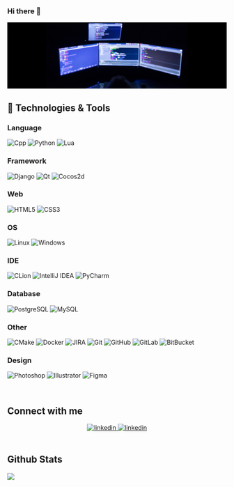### Hi there 👋

<img src="readme_header.jpg">

<!--
- 🔭 I’m currently working on ...
- 🌱 I’m currently learning ...
- 👯 I’m looking to collaborate on ...
- 🤔 I’m looking for help with ...
- 💬 Ask me about ...
- 📫 How to reach me: ...
- 😄 Pronouns: ...
- ⚡ Fun fact: ...
-->

<br/>  

## 🔧 Technologies & Tools
### Language
![Cpp](https://img.shields.io/badge/-C++-informational.svg?style=flat&logo=c%2B%2B&logoColor=white&color=4d0092)
![Python](https://img.shields.io/badge/-Python-informational.svg?style=flat&logo=python&logoColor=white&color=4d0092)
![Lua](https://img.shields.io/badge/-Lua-informational.svg?style=flat&logo=lua&logoColor=white&color=4d0092)

### Framework
![Django](https://img.shields.io/badge/Django-3.1.0-blue?style=flat&logo=django&logoColor=white&color=4d0092)
![Qt](https://img.shields.io/badge/Qt-5.10-339933?style=flat&logo=qt&logoColor=white&color=4d0092)
![Cocos2d](https://img.shields.io/badge/Cocos2d--x-4.0-informational?style=flat&logo=cocos&logoColor=white&color=4d0092)

### Web
![HTML5](https://img.shields.io/badge/-HTML5-E34F26?style=flat&logo=html5&logoColor=white)
![CSS3](https://img.shields.io/badge/-CSS3-1572B6?style=flat&logo=css3)

### OS
![Linux](https://img.shields.io/badge/Linux-OS-informational?style=flat&logo=linux&logoColor=white&color=4d0092)
![Windows](https://img.shields.io/badge/Windows-OS-informational?style=flat&logo=Windows&logoColor=white&color=4d0092)

### IDE
![CLion](https://img.shields.io/badge/-CLion-informational?style=flat&logo=JetBrains&color=4d0092)
![IntelliJ IDEA](https://img.shields.io/badge/-IntelliJ_IDEA-informational?style=flat&logo=intellij-idea&logoColor=white&color=4d0092)
![PyCharm](https://img.shields.io/badge/-PyCharm-informational?style=flat&logo=pycharm&logoColor=white&color=4d0092)

### Database
![PostgreSQL](https://img.shields.io/badge/-PostgreSQL-informational?style=flat&logo=postgresql&logoColor=white&color=326092)
![MySQL](https://img.shields.io/badge/-MySQL-informational?style=flat&logo=mysql&logoColor=white&color=E96000)

### Other
![CMake](https://img.shields.io/badge/-CMake-informational?style=flat&logo=cmake&logoColor=white&color=ff0000)
![Docker](https://img.shields.io/badge/-Docker-informational?style=flat&logo=docker&logoColor=white&color=4d0092)
![JIRA](https://img.shields.io/badge/-JIRA-0052CC?style=flat&logo=jira)
![Git](https://img.shields.io/badge/-Git-informational?style=flat&logo=git&color=4d0092)
![GitHub](https://img.shields.io/badge/-GitHub-informational?style=flat&logo=github&color=181717)
![GitLab](https://img.shields.io/badge/-GitLab-informational?style=flat&logo=gitlab&color=181717)
![BitBucket](https://img.shields.io/badge/-BitBucket-darkblue?style=flat&logo=bitbucket)

### Design
![Photoshop](https://img.shields.io/badge/-Photoshop-informational?style=flat&logo=adobe-photoshop)
![Illustrator](https://img.shields.io/badge/-Illustrator-informational?style=flat&logo=adobe-illustrator)
![Figma](https://img.shields.io/badge/-Figma-informational?style=flat&logo=figma&color=0056eb)

<br/>

## Connect with me  
<div align="center">
<a href="https://www.linkedin.com/in/pavel-evmenov-13404216a" target="_blank">
<img src=https://img.shields.io/badge/linkedin-%231E77B5.svg?&style=flat&logo=linkedin&logoColor=white alt=linkedin style="margin-bottom: 5px;" />
</a>

<a href="http://t.me/ContactMeTelegramBot" target="_blank">
<img src=https://img.shields.io/badge/Telegram-%231E77B5.svg?&style=flat&logo=telegram&logoColor=white alt=linkedin style="margin-bottom: 5px;" />
</a>
</div>
<br/>  


## Github Stats  
<div align=""><img src="https://github-readme-stats.vercel.app/api?username=evmenovpavel&show_icons=true&count_private=true&hide_border=true" align="center" /></div>
<br/>  
